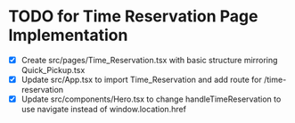 # TODO for Time Reservation Page Implementation

- [x] Create src/pages/Time_Reservation.tsx with basic structure mirroring Quick_Pickup.tsx
- [x] Update src/App.tsx to import Time_Reservation and add route for /time-reservation
- [x] Update src/components/Hero.tsx to change handleTimeReservation to use navigate instead of window.location.href
